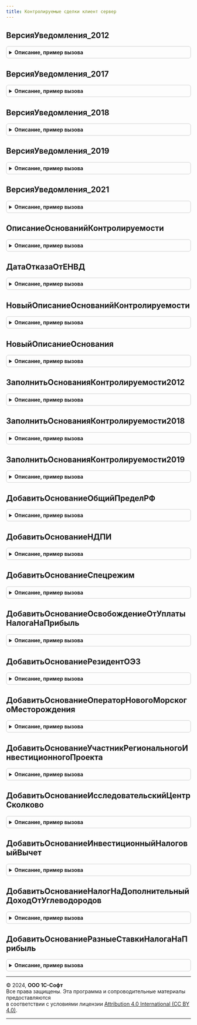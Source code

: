 ```yaml
---
title: Контролируемые сделки клиент сервер
---
```



## ВерсияУведомления_2012
<details style="margin: 1em 0; padding: 0.5em; border: 1px solid #ccc; border-radius: 6px;">

<summary style="font-weight: bold; cursor: pointer;">Описание, пример вызова</summary>

```bsl

Функция ВерсияУведомления_2012() Экспорт
```

Пример вызова
```bsl
Результат = КонтролируемыеСделкиКлиентСервер.ВерсияУведомления_2012() 
```
</details>

## ВерсияУведомления_2017
<details style="margin: 1em 0; padding: 0.5em; border: 1px solid #ccc; border-radius: 6px;">

<summary style="font-weight: bold; cursor: pointer;">Описание, пример вызова</summary>

```bsl

Функция ВерсияУведомления_2017() Экспорт
```

Пример вызова
```bsl
Результат = КонтролируемыеСделкиКлиентСервер.ВерсияУведомления_2017() 
```
</details>

## ВерсияУведомления_2018
<details style="margin: 1em 0; padding: 0.5em; border: 1px solid #ccc; border-radius: 6px;">

<summary style="font-weight: bold; cursor: pointer;">Описание, пример вызова</summary>

```bsl

Функция ВерсияУведомления_2018() Экспорт
```

Пример вызова
```bsl
Результат = КонтролируемыеСделкиКлиентСервер.ВерсияУведомления_2018() 
```
</details>

## ВерсияУведомления_2019
<details style="margin: 1em 0; padding: 0.5em; border: 1px solid #ccc; border-radius: 6px;">

<summary style="font-weight: bold; cursor: pointer;">Описание, пример вызова</summary>

```bsl

Функция ВерсияУведомления_2019() Экспорт
```

Пример вызова
```bsl
Результат = КонтролируемыеСделкиКлиентСервер.ВерсияУведомления_2019() 
```
</details>

## ВерсияУведомления_2021
<details style="margin: 1em 0; padding: 0.5em; border: 1px solid #ccc; border-radius: 6px;">

<summary style="font-weight: bold; cursor: pointer;">Описание, пример вызова</summary>

```bsl

Функция ВерсияУведомления_2021() Экспорт
```

Пример вызова
```bsl
Результат = КонтролируемыеСделкиКлиентСервер.ВерсияУведомления_2021() 
```
</details>

## ОписаниеОснованийКонтролируемости
<details style="margin: 1em 0; padding: 0.5em; border: 1px solid #ccc; border-radius: 6px;">

<summary style="font-weight: bold; cursor: pointer;">Описание, пример вызова</summary>

```bsl

Функция ОписаниеОснованийКонтролируемости(ВерсияУведомления) Экспорт
```

Пример вызова
```bsl
Результат = КонтролируемыеСделкиКлиентСервер.ОписаниеОснованийКонтролируемости(ВерсияУведомления) 
```
</details>

## ДатаОтказаОтЕНВД
<details style="margin: 1em 0; padding: 0.5em; border: 1px solid #ccc; border-radius: 6px;">

<summary style="font-weight: bold; cursor: pointer;">Описание, пример вызова</summary>

```bsl

// Возвращает дату начала отмены режима ЕНВД
// Возвращаемое значение:
//	Дата - дата, с которой ЕНВД отменен.
Функция ДатаОтказаОтЕНВД() Экспорт
```

Пример вызова
```bsl
Результат = КонтролируемыеСделкиКлиентСервер.ДатаОтказаОтЕНВД() 
```
</details>

## НовыйОписаниеОснованийКонтролируемости
<details style="margin: 1em 0; padding: 0.5em; border: 1px solid #ccc; border-radius: 6px;">

<summary style="font-weight: bold; cursor: pointer;">Описание, пример вызова</summary>

```bsl

Функция НовыйОписаниеОснованийКонтролируемости() Экспорт
```

Пример вызова
```bsl
Результат = КонтролируемыеСделкиКлиентСервер.НовыйОписаниеОснованийКонтролируемости());
```
</details>

## НовыйОписаниеОснования
<details style="margin: 1em 0; padding: 0.5em; border: 1px solid #ccc; border-radius: 6px;">

<summary style="font-weight: bold; cursor: pointer;">Описание, пример вызова</summary>

```bsl

Функция НовыйОписаниеОснования() Экспорт
```

Пример вызова
```bsl
Результат = КонтролируемыеСделкиКлиентСервер.НовыйОписаниеОснования());
```
</details>

## ЗаполнитьОснованияКонтролируемости2012
<details style="margin: 1em 0; padding: 0.5em; border: 1px solid #ccc; border-radius: 6px;">

<summary style="font-weight: bold; cursor: pointer;">Описание, пример вызова</summary>

```bsl

Функция ЗаполнитьОснованияКонтролируемости2012(Описание) Экспорт
```

Пример вызова
```bsl
Результат = КонтролируемыеСделкиКлиентСервер.ЗаполнитьОснованияКонтролируемости2012(Описание));
```
</details>

## ЗаполнитьОснованияКонтролируемости2018
<details style="margin: 1em 0; padding: 0.5em; border: 1px solid #ccc; border-radius: 6px;">

<summary style="font-weight: bold; cursor: pointer;">Описание, пример вызова</summary>

```bsl

Функция ЗаполнитьОснованияКонтролируемости2018(Описание) Экспорт
```

Пример вызова
```bsl
Результат = КонтролируемыеСделкиКлиентСервер.ЗаполнитьОснованияКонтролируемости2018(Описание));
```
</details>

## ЗаполнитьОснованияКонтролируемости2019
<details style="margin: 1em 0; padding: 0.5em; border: 1px solid #ccc; border-radius: 6px;">

<summary style="font-weight: bold; cursor: pointer;">Описание, пример вызова</summary>

```bsl

Функция ЗаполнитьОснованияКонтролируемости2019(Описание) Экспорт
```

Пример вызова
```bsl
Результат = КонтролируемыеСделкиКлиентСервер.ЗаполнитьОснованияКонтролируемости2019(Описание));
```
</details>

## ДобавитьОснованиеОбщийПределРФ
<details style="margin: 1em 0; padding: 0.5em; border: 1px solid #ccc; border-radius: 6px;">

<summary style="font-weight: bold; cursor: pointer;">Описание, пример вызова</summary>

```bsl

Процедура ДобавитьОснованиеОбщийПределРФ(Описание, НомерПункта) Экспорт
```

Пример вызова
```bsl
КонтролируемыеСделкиКлиентСервер.ДобавитьОснованиеОбщийПределРФ(Описание, НомерПункта));
```
</details>

## ДобавитьОснованиеНДПИ
<details style="margin: 1em 0; padding: 0.5em; border: 1px solid #ccc; border-radius: 6px;">

<summary style="font-weight: bold; cursor: pointer;">Описание, пример вызова</summary>

```bsl

Процедура ДобавитьОснованиеНДПИ(Описание, НомерПункта) Экспорт
```

Пример вызова
```bsl
КонтролируемыеСделкиКлиентСервер.ДобавитьОснованиеНДПИ(Описание, НомерПункта));
```
</details>

## ДобавитьОснованиеСпецрежим
<details style="margin: 1em 0; padding: 0.5em; border: 1px solid #ccc; border-radius: 6px;">

<summary style="font-weight: bold; cursor: pointer;">Описание, пример вызова</summary>

```bsl

Процедура ДобавитьОснованиеСпецрежим(Описание, НомерПункта) Экспорт
```

Пример вызова
```bsl
КонтролируемыеСделкиКлиентСервер.ДобавитьОснованиеСпецрежим(Описание, НомерПункта));
```
</details>

## ДобавитьОснованиеОсвобождениеОтУплатыНалогаНаПрибыль
<details style="margin: 1em 0; padding: 0.5em; border: 1px solid #ccc; border-radius: 6px;">

<summary style="font-weight: bold; cursor: pointer;">Описание, пример вызова</summary>

```bsl

Процедура ДобавитьОснованиеОсвобождениеОтУплатыНалогаНаПрибыль(Описание, НомерПункта) Экспорт
```

Пример вызова
```bsl
КонтролируемыеСделкиКлиентСервер.ДобавитьОснованиеОсвобождениеОтУплатыНалогаНаПрибыль(Описание, НомерПункта));
```
</details>

## ДобавитьОснованиеРезидентОЭЗ
<details style="margin: 1em 0; padding: 0.5em; border: 1px solid #ccc; border-radius: 6px;">

<summary style="font-weight: bold; cursor: pointer;">Описание, пример вызова</summary>

```bsl

Процедура ДобавитьОснованиеРезидентОЭЗ(Описание, НомерПункта) Экспорт
```

Пример вызова
```bsl
КонтролируемыеСделкиКлиентСервер.ДобавитьОснованиеРезидентОЭЗ(Описание, НомерПункта));
```
</details>

## ДобавитьОснованиеОператорНовогоМорскогоМесторождения
<details style="margin: 1em 0; padding: 0.5em; border: 1px solid #ccc; border-radius: 6px;">

<summary style="font-weight: bold; cursor: pointer;">Описание, пример вызова</summary>

```bsl

Процедура ДобавитьОснованиеОператорНовогоМорскогоМесторождения(Описание, НомерПункта) Экспорт
```

Пример вызова
```bsl
КонтролируемыеСделкиКлиентСервер.ДобавитьОснованиеОператорНовогоМорскогоМесторождения(Описание, НомерПункта));
```
</details>

## ДобавитьОснованиеУчастникРегиональногоИнвестиционногоПроекта
<details style="margin: 1em 0; padding: 0.5em; border: 1px solid #ccc; border-radius: 6px;">

<summary style="font-weight: bold; cursor: pointer;">Описание, пример вызова</summary>

```bsl

Процедура ДобавитьОснованиеУчастникРегиональногоИнвестиционногоПроекта(Описание, НомерПункта) Экспорт
```

Пример вызова
```bsl
КонтролируемыеСделкиКлиентСервер.ДобавитьОснованиеУчастникРегиональногоИнвестиционногоПроекта(Описание, НомерПункта));
```
</details>

## ДобавитьОснованиеИсследовательскийЦентрСколково
<details style="margin: 1em 0; padding: 0.5em; border: 1px solid #ccc; border-radius: 6px;">

<summary style="font-weight: bold; cursor: pointer;">Описание, пример вызова</summary>

```bsl

Процедура ДобавитьОснованиеИсследовательскийЦентрСколково(Описание, НомерПункта) Экспорт
```

Пример вызова
```bsl
КонтролируемыеСделкиКлиентСервер.ДобавитьОснованиеИсследовательскийЦентрСколково(Описание, НомерПункта));
```
</details>

## ДобавитьОснованиеИнвестиционныйНалоговыйВычет
<details style="margin: 1em 0; padding: 0.5em; border: 1px solid #ccc; border-radius: 6px;">

<summary style="font-weight: bold; cursor: pointer;">Описание, пример вызова</summary>

```bsl

Процедура ДобавитьОснованиеИнвестиционныйНалоговыйВычет(Описание, НомерПункта) Экспорт
```

Пример вызова
```bsl
КонтролируемыеСделкиКлиентСервер.ДобавитьОснованиеИнвестиционныйНалоговыйВычет(Описание, НомерПункта));
```
</details>

## ДобавитьОснованиеНалогНаДополнительныйДоходОтУглеводородов
<details style="margin: 1em 0; padding: 0.5em; border: 1px solid #ccc; border-radius: 6px;">

<summary style="font-weight: bold; cursor: pointer;">Описание, пример вызова</summary>

```bsl

Процедура ДобавитьОснованиеНалогНаДополнительныйДоходОтУглеводородов(Описание, НомерПункта) Экспорт
```

Пример вызова
```bsl
КонтролируемыеСделкиКлиентСервер.ДобавитьОснованиеНалогНаДополнительныйДоходОтУглеводородов(Описание, НомерПункта));
```
</details>

## ДобавитьОснованиеРазныеСтавкиНалогаНаПрибыль
<details style="margin: 1em 0; padding: 0.5em; border: 1px solid #ccc; border-radius: 6px;">

<summary style="font-weight: bold; cursor: pointer;">Описание, пример вызова</summary>

```bsl

Процедура ДобавитьОснованиеРазныеСтавкиНалогаНаПрибыль(Описание, НомерПункта) Экспорт
```

Пример вызова
```bsl
КонтролируемыеСделкиКлиентСервер.ДобавитьОснованиеРазныеСтавкиНалогаНаПрибыль(Описание, НомерПункта));
```
</details>

---

© 2024, **ООО 1С-Софт**  
Все права защищены. Эта программа и сопроводительные материалы предоставляются  
в соответствии с условиями лицензии [Attribution 4.0 International (CC BY 4.0)](https://creativecommons.org/licenses/by/4.0/legalcode).

---
